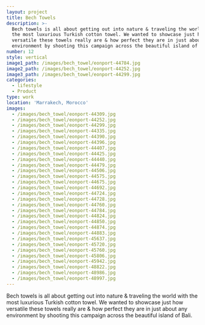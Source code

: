 ```yaml
---
layout: project
title: Bech Towels
description: >-
  Bech towels is all about getting out into nature & traveling the world with
  the most luxurious Turkish cotton towel. We wanted to showcase just how
  versatile these towels really are & how perfect they are in just about any
  environment by shooting this campaign across the beautiful island of Bali.
number: 12
style: vertical
image1_path: /images/bech_towel/eonport-44784.jpg
image2_path: /images/bech_towel/eonport-44252.jpg
image3_path: /images/bech_towel/eonport-44299.jpg
categories:
  - lifestyle
  - Product
type: work
location: 'Marrakech, Morocco'
images:
  - /images/bech_towel/eonport-44309.jpg
  - /images/bech_towel/eonport-44252.jpg
  - /images/bech_towel/eonport-44299.jpg
  - /images/bech_towel/eonport-44335.jpg
  - /images/bech_towel/eonport-44390.jpg
  - /images/bech_towel/eonport-44396.jpg
  - /images/bech_towel/eonport-44407.jpg
  - /images/bech_towel/eonport-44425.jpg
  - /images/bech_towel/eonport-44440.jpg
  - /images/bech_towel/eonport-44479.jpg
  - /images/bech_towel/eonport-44506.jpg
  - /images/bech_towel/eonport-44575.jpg
  - /images/bech_towel/eonport-44675.jpg
  - /images/bech_towel/eonport-44692.jpg
  - /images/bech_towel/eonport-44724.jpg
  - /images/bech_towel/eonport-44728.jpg
  - /images/bech_towel/eonport-44760.jpg
  - /images/bech_towel/eonport-44784.jpg
  - /images/bech_towel/eonport-44824.jpg
  - /images/bech_towel/eonport-44850.jpg
  - /images/bech_towel/eonport-44874.jpg
  - /images/bech_towel/eonport-44883.jpg
  - /images/bech_towel/eonport-45637.jpg
  - /images/bech_towel/eonport-45720.jpg
  - /images/bech_towel/eonport-45760.jpg
  - /images/bech_towel/eonport-45806.jpg
  - /images/bech_towel/eonport-45942.jpg
  - /images/bech_towel/eonport-48822.jpg
  - /images/bech_towel/eonport-48986.jpg
  - /images/bech_towel/eonport-48997.jpg
---
```


Bech towels is all about getting out into nature & traveling the world with the most luxurious Turkish cotton towel. We wanted to showcase just how versatile these towels really are & how perfect they are in just about any environment by shooting this campaign across the beautiful island of Bali.&nbsp;
